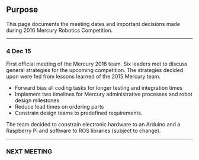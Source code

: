 ## Purpose

This page documents the meeting dates and important decisions made during 2016 Mercury Robotics Competition.

___
### 4 Dec 15

First official meeting of the Mercury 2016 team. Six leaders met to discuss general strategies for the upcoming competition.
The strategies decided upon were fed from lessons learned of the 2015 Mercury team.

* Forward bias all coding tasks for longer testing and integration times
* Implement two timelines for Mercury administrative processes and robot design milestones
* Reduce lead times on ordering parts
* Constrain design teams to predefined requirements. 

The team decided to constrain electronic hardware to an Arduino and a Raspberry Pi and software to ROS libraries (subject to change). 

___

### NEXT MEETING
